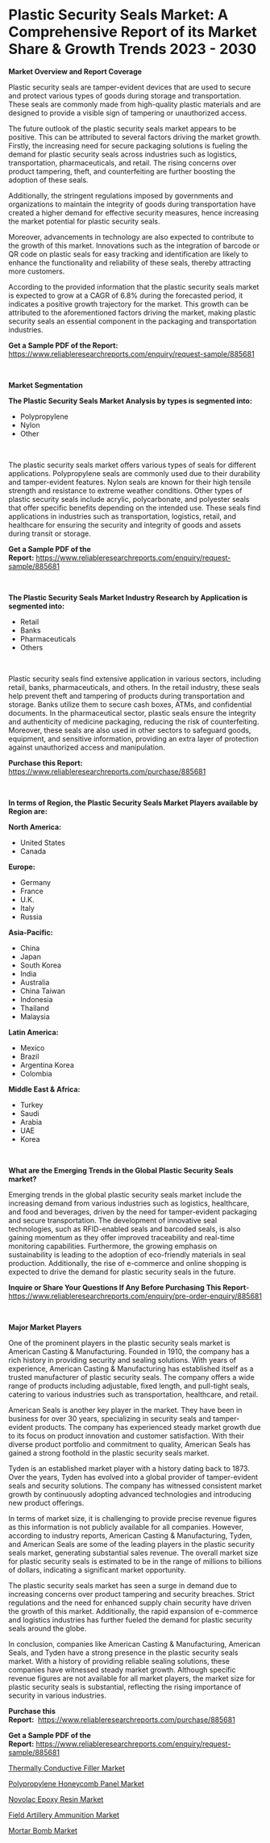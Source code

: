 <p><h1>Plastic Security Seals Market: A Comprehensive Report of its Market Share & Growth Trends 2023 - 2030</h1></p><p><strong>Market Overview and Report Coverage</strong></p>
<p><p>Plastic security seals are tamper-evident devices that are used to secure and protect various types of goods during storage and transportation. These seals are commonly made from high-quality plastic materials and are designed to provide a visible sign of tampering or unauthorized access.</p><p>The future outlook of the plastic security seals market appears to be positive. This can be attributed to several factors driving the market growth. Firstly, the increasing need for secure packaging solutions is fueling the demand for plastic security seals across industries such as logistics, transportation, pharmaceuticals, and retail. The rising concerns over product tampering, theft, and counterfeiting are further boosting the adoption of these seals.</p><p>Additionally, the stringent regulations imposed by governments and organizations to maintain the integrity of goods during transportation have created a higher demand for effective security measures, hence increasing the market potential for plastic security seals.</p><p>Moreover, advancements in technology are also expected to contribute to the growth of this market. Innovations such as the integration of barcode or QR code on plastic seals for easy tracking and identification are likely to enhance the functionality and reliability of these seals, thereby attracting more customers.</p><p>According to the provided information that the plastic security seals market is expected to grow at a CAGR of 6.8% during the forecasted period, it indicates a positive growth trajectory for the market. This growth can be attributed to the aforementioned factors driving the market, making plastic security seals an essential component in the packaging and transportation industries.</p></p>
<p><strong>Get a Sample PDF of the Report:</strong> <a href="https://www.reliableresearchreports.com/enquiry/request-sample/885681">https://www.reliableresearchreports.com/enquiry/request-sample/885681</a></p>
<p>&nbsp;</p>
<p><strong>Market Segmentation</strong></p>
<p><strong>The Plastic Security Seals Market Analysis by types is segmented into:</strong></p>
<p><ul><li>Polypropylene</li><li>Nylon</li><li>Other</li></ul></p>
<p>&nbsp;</p>
<p><p>The plastic security seals market offers various types of seals for different applications. Polypropylene seals are commonly used due to their durability and tamper-evident features. Nylon seals are known for their high tensile strength and resistance to extreme weather conditions. Other types of plastic security seals include acrylic, polycarbonate, and polyester seals that offer specific benefits depending on the intended use. These seals find applications in industries such as transportation, logistics, retail, and healthcare for ensuring the security and integrity of goods and assets during transit or storage.</p></p>
<p><strong>Get a Sample PDF of the Report:</strong>&nbsp;<a href="https://www.reliableresearchreports.com/enquiry/request-sample/885681">https://www.reliableresearchreports.com/enquiry/request-sample/885681</a></p>
<p>&nbsp;</p>
<p><strong>The Plastic Security Seals Market Industry Research by Application is segmented into:</strong></p>
<p><ul><li>Retail</li><li>Banks</li><li>Pharmaceuticals</li><li>Others</li></ul></p>
<p>&nbsp;</p>
<p><p>Plastic security seals find extensive application in various sectors, including retail, banks, pharmaceuticals, and others. In the retail industry, these seals help prevent theft and tampering of products during transportation and storage. Banks utilize them to secure cash boxes, ATMs, and confidential documents. In the pharmaceutical sector, plastic seals ensure the integrity and authenticity of medicine packaging, reducing the risk of counterfeiting. Moreover, these seals are also used in other sectors to safeguard goods, equipment, and sensitive information, providing an extra layer of protection against unauthorized access and manipulation.</p></p>
<p><strong>Purchase this Report:</strong>&nbsp; <a href="https://www.reliableresearchreports.com/purchase/885681">https://www.reliableresearchreports.com/purchase/885681</a></p>
<p>&nbsp;</p>
<p><strong>In terms of Region, the Plastic Security Seals Market Players available by Region are:</strong></p>
<p>
    <p> <strong> North America: </strong>
        <ul>
            <li>United States</li>
            <li>Canada</li>
        </ul>
        </p> 
    <p> <strong> Europe: </strong>
        <ul>
            <li>Germany</li>
            <li>France</li>
            <li>U.K.</li>
            <li>Italy</li>
            <li>Russia</li>
        </ul>
        </p> 
    <p> <strong> Asia-Pacific: </strong>
        <ul>
            <li>China</li>
            <li>Japan</li>
            <li>South Korea</li>
            <li>India</li>
            <li>Australia</li>
            <li>China Taiwan</li>
            <li>Indonesia</li>
            <li>Thailand</li>
            <li>Malaysia</li>
        </ul>
        </p> 
    <p> <strong> Latin America: </strong>
        <ul>
            <li>Mexico</li>
            <li>Brazil</li>
            <li>Argentina Korea</li>
            <li>Colombia</li>
        </ul>
        </p> 
    <p> <strong> Middle East & Africa: </strong>
        <ul>
            <li>Turkey</li>
            <li>Saudi</li>
            <li>Arabia</li>
            <li>UAE</li>
            <li>Korea</li>
        </ul>
    </p>
    </p>
<p>&nbsp;</p>
<p><strong>What are the Emerging Trends in the Global Plastic Security Seals market?</strong></p>
<p><p>Emerging trends in the global plastic security seals market include the increasing demand from various industries such as logistics, healthcare, and food and beverages, driven by the need for tamper-evident packaging and secure transportation. The development of innovative seal technologies, such as RFID-enabled seals and barcoded seals, is also gaining momentum as they offer improved traceability and real-time monitoring capabilities. Furthermore, the growing emphasis on sustainability is leading to the adoption of eco-friendly materials in seal production. Additionally, the rise of e-commerce and online shopping is expected to drive the demand for plastic security seals in the future.</p></p>
<p><strong>Inquire or Share Your Questions If Any Before Purchasing This Report</strong>- <a href="https://www.reliableresearchreports.com/enquiry/pre-order-enquiry/885681">https://www.reliableresearchreports.com/enquiry/pre-order-enquiry/885681</a></p>
<p>&nbsp;</p>
<p><strong>Major Market Players</strong></p>
<p><p>One of the prominent players in the plastic security seals market is American Casting & Manufacturing. Founded in 1910, the company has a rich history in providing security and sealing solutions. With years of experience, American Casting & Manufacturing has established itself as a trusted manufacturer of plastic security seals. The company offers a wide range of products including adjustable, fixed length, and pull-tight seals, catering to various industries such as transportation, healthcare, and retail.</p><p>American Seals is another key player in the market. They have been in business for over 30 years, specializing in security seals and tamper-evident products. The company has experienced steady market growth due to its focus on product innovation and customer satisfaction. With their diverse product portfolio and commitment to quality, American Seals has gained a strong foothold in the plastic security seals market.</p><p>Tyden is an established market player with a history dating back to 1873. Over the years, Tyden has evolved into a global provider of tamper-evident seals and security solutions. The company has witnessed consistent market growth by continuously adopting advanced technologies and introducing new product offerings.</p><p>In terms of market size, it is challenging to provide precise revenue figures as this information is not publicly available for all companies. However, according to industry reports, American Casting & Manufacturing, Tyden, and American Seals are some of the leading players in the plastic security seals market, generating substantial sales revenue. The overall market size for plastic security seals is estimated to be in the range of millions to billions of dollars, indicating a significant market opportunity.</p><p>The plastic security seals market has seen a surge in demand due to increasing concerns over product tampering and security breaches. Strict regulations and the need for enhanced supply chain security have driven the growth of this market. Additionally, the rapid expansion of e-commerce and logistics industries has further fueled the demand for plastic security seals around the globe.</p><p>In conclusion, companies like American Casting & Manufacturing, American Seals, and Tyden have a strong presence in the plastic security seals market. With a history of providing reliable sealing solutions, these companies have witnessed steady market growth. Although specific revenue figures are not available for all market players, the market size for plastic security seals is substantial, reflecting the rising importance of security in various industries.</p></p>
<p><strong>Purchase this Report:</strong>&nbsp;&nbsp;<a href="https://www.reliableresearchreports.com/purchase/885681">https://www.reliableresearchreports.com/purchase/885681</a></p>
<p></p>
<p><strong>Get a Sample PDF of the Report:</strong>&nbsp;<a href="https://www.reliableresearchreports.com/enquiry/request-sample/885681">https://www.reliableresearchreports.com/enquiry/request-sample/885681</a></p>
<p><p><a href="https://github.com/ambrozg/Market-Research-Report-List-1/blob/main/thermally-conductive-filler-market.md">Thermally Conductive Filler Market</a></p><p><a href="https://github.com/gshchiplitsov/Market-Research-Report-List-1/blob/main/polypropylene-honeycomb-panel-market.md">Polypropylene Honeycomb Panel Market</a></p><p><a href="https://github.com/dzharov81/Market-Research-Report-List-1/blob/main/novolac-epoxy-resin-market.md">Novolac Epoxy Resin Market</a></p><p><a href="https://github.com/scarol104/Market-Research-Report-List-1/blob/main/field-artillery-ammunition-market.md">Field Artillery Ammunition Market</a></p><p><a href="https://github.com/deliacustodio40/Market-Research-Report-List-1/blob/main/mortar-bomb-market.md">Mortar Bomb Market</a></p></p>